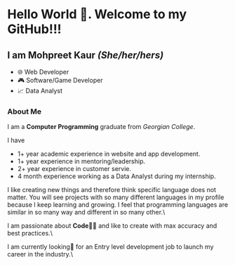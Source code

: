 # Hello World 👋. Welcome to my GitHub!!!
## I am Mohpreet Kaur *(She/her/hers)*
- 🌐 Web Developer 
- 🎮 Software/Game Developer
- 📈 Data Analyst

### About Me
I am a **Computer Programming** graduate from *Georgian College*.  

I have 
- 1+ year academic experience in website and app development. 
- 1+ year experience in mentoring/leadership.
- 2+ year experience in customer servie.
- 4 month experience working as a Data Analyst during my internship.

I like creating new things and therefore think specific language does not matter. You will see projects with so many different languages in my profile because I keep learning and growing. I feel that programming languages are similar in so many way and different in so many other.\

I am passionate about **Code👩‍💻** and like to create with max accuracy and best practices.\

I am currently looking🔎 for an Entry level development job to launch my career in the industry.\

